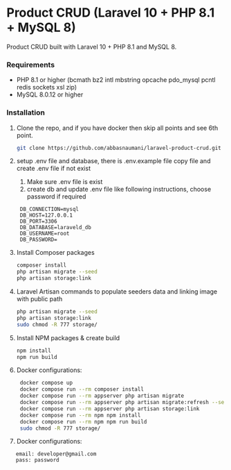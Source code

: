 # Product CRUD (Laravel 10 + PHP 8.1 + MySQL 8)
Product CRUD built with Laravel 10 + PHP 8.1 and MySQL 8.


### Requirements

- PHP 8.1 or higher (bcmath bz2 intl mbstring opcache pdo_mysql pcntl redis sockets xsl zip)
- MySQL 8.0.12 or higher

### Installation

1. Clone the repo, and if you have docker then skip all points and see 6th point.
   ```sh
   git clone https://github.com/abbasnaumani/laravel-product-crud.git
   ```
2. setup .env file and database, there is .env.example file copy file and create .env file if not exist
   1. Make sure .env file is exist
   2. create db and update .env file like following instructions, choose password if required
    ```text
     DB_CONNECTION=mysql
     DB_HOST=127.0.0.1
     DB_PORT=3306
     DB_DATABASE=laraveld_db
     DB_USERNAME=root
     DB_PASSWORD=
   ```

3. Install Composer packages
   ```sh
   composer install
   php artisan migrate --seed
   php artisan storage:link
   ```
4. Laravel Artisan commands to populate seeders data and linking image with public path 
   ```sh
   php artisan migrate --seed
   php artisan storage:link
   sudo chmod -R 777 storage/
   ```
5. Install NPM packages & create build
   ```sh
   npm install
   npm run build
   ```

6. Docker configurations:
   ```sh
    docker compose up
    docker compose run --rm composer install
    docker compose run --rm appserver php artisan migrate
    docker compose run --rm appserver php artisan migrate:refresh --seed
    docker compose run --rm appserver php artisan storage:link
    docker compose run --rm npm npm install
    docker compose run --rm npm npm run build
    sudo chmod -R 777 storage/
   ```
7. Docker configurations:
  ```text
     email: developer@gmail.com
     pass: password
   ```
